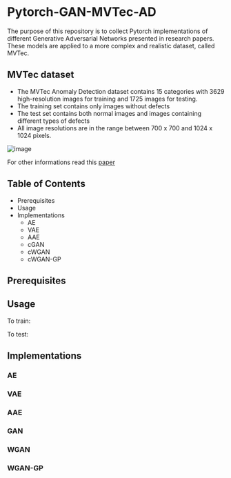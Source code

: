 # Pytorch-GAN-MVTec-AD

The purpose of this repository is to collect Pytorch implementations of different Generative Adversarial Networks presented in research papers. These models are applied to a more complex and realistic dataset, called MVTec.

## MVTec dataset

* The MVTec Anomaly Detection dataset contains 15 categories with 3629 high-resolution images for training and 1725 images for testing. 
* The training set contains only images without defects 
* The test set contains both normal images and images containing different types of defects
* All image resolutions are in the range between 700 x 700 and 1024 x 1024 pixels.

![image](https://user-images.githubusercontent.com/61031596/175270521-a0829113-fa8b-493f-b28e-b8c0bf129d3b.png)

For other informations read this [paper](https://openaccess.thecvf.com/content_CVPR_2019/papers/Bergmann_MVTec_AD_--_A_Comprehensive_Real-World_Dataset_for_Unsupervised_Anomaly_CVPR_2019_paper.pdf)

## Table of Contents

* Prerequisites
* Usage
* Implementations
  * AE
  * VAE
  * AAE
  * cGAN
  * cWGAN
  * cWGAN-GP

## Prerequisites

## Usage 

To train:

To test:

## Implementations

### AE

### VAE

### AAE

### GAN 

### WGAN

### WGAN-GP

